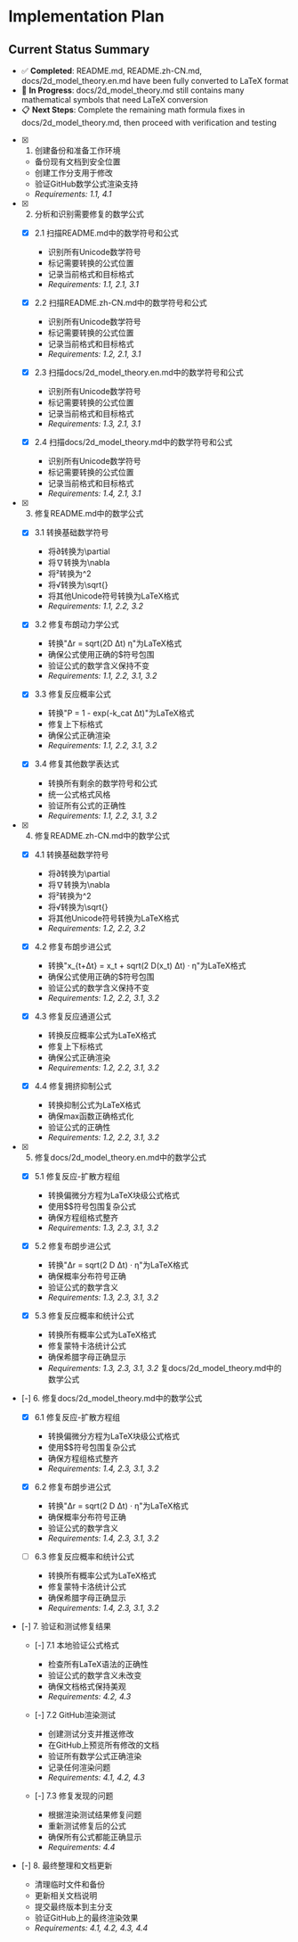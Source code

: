 # Implementation Plan

## Current Status Summary
- ✅ **Completed**: README.md, README.zh-CN.md, docs/2d_model_theory.en.md have been fully converted to LaTeX format
- 🔄 **In Progress**: docs/2d_model_theory.md still contains many mathematical symbols that need LaTeX conversion
- 📋 **Next Steps**: Complete the remaining math formula fixes in docs/2d_model_theory.md, then proceed with verification and testing

- [x] 1. 创建备份和准备工作环境






  - 备份现有文档到安全位置
  - 创建工作分支用于修改
  - 验证GitHub数学公式渲染支持
  - _Requirements: 1.1, 4.1_

- [x] 2. 分析和识别需要修复的数学公式


  - [x] 2.1 扫描README.md中的数学符号和公式



    - 识别所有Unicode数学符号
    - 标记需要转换的公式位置
    - 记录当前格式和目标格式
    - _Requirements: 1.1, 2.1, 3.1_

  - [x] 2.2 扫描README.zh-CN.md中的数学符号和公式



    - 识别所有Unicode数学符号
    - 标记需要转换的公式位置
    - 记录当前格式和目标格式
    - _Requirements: 1.2, 2.1, 3.1_

  - [x] 2.3 扫描docs/2d_model_theory.en.md中的数学符号和公式



    - 识别所有Unicode数学符号
    - 标记需要转换的公式位置
    - 记录当前格式和目标格式
    - _Requirements: 1.3, 2.1, 3.1_

  - [x] 2.4 扫描docs/2d_model_theory.md中的数学符号和公式



    - 识别所有Unicode数学符号
    - 标记需要转换的公式位置
    - 记录当前格式和目标格式
    - _Requirements: 1.4, 2.1, 3.1_

- [x] 3. 修复README.md中的数学公式



  - [x] 3.1 转换基础数学符号






    - 将∂转换为\\partial
    - 将∇转换为\\nabla
    - 将²转换为^2
    - 将√转换为\\sqrt{}
    - 将其他Unicode符号转换为LaTeX格式
    - _Requirements: 1.1, 2.2, 3.2_

  - [x] 3.2 修复布朗动力学公式


    - 转换"Δr = sqrt(2D Δt) η"为LaTeX格式
    - 确保公式使用正确的$符号包围
    - 验证公式的数学含义保持不变
    - _Requirements: 1.1, 2.2, 3.1, 3.2_

  - [x] 3.3 修复反应概率公式


    - 转换"P = 1 - exp(-k_cat Δt)"为LaTeX格式
    - 修复上下标格式
    - 确保公式正确渲染
    - _Requirements: 1.1, 2.2, 3.1, 3.2_

  - [x] 3.4 修复其他数学表达式


    - 转换所有剩余的数学符号和公式
    - 统一公式格式风格
    - 验证所有公式的正确性
    - _Requirements: 1.1, 2.2, 3.1, 3.2_

- [x] 4. 修复README.zh-CN.md中的数学公式



  - [x] 4.1 转换基础数学符号




    - 将∂转换为\\partial
    - 将∇转换为\\nabla
    - 将²转换为^2
    - 将√转换为\\sqrt{}
    - 将其他Unicode符号转换为LaTeX格式
    - _Requirements: 1.2, 2.2, 3.2_

  - [x] 4.2 修复布朗步进公式


    - 转换"x_{t+Δt} = x_t + sqrt(2 D(x_t) Δt) · η"为LaTeX格式
    - 确保公式使用正确的$符号包围
    - 验证公式的数学含义保持不变
    - _Requirements: 1.2, 2.2, 3.1, 3.2_

  - [x] 4.3 修复反应通道公式


    - 转换反应概率公式为LaTeX格式
    - 修复上下标格式
    - 确保公式正确渲染
    - _Requirements: 1.2, 2.2, 3.1, 3.2_

  - [x] 4.4 修复拥挤抑制公式


    - 转换抑制公式为LaTeX格式
    - 确保max函数正确格式化
    - 验证公式的正确性
    - _Requirements: 1.2, 2.2, 3.1, 3.2_

- [x] 5. 修复docs/2d_model_theory.en.md中的数学公式




  - [x] 5.1 修复反应-扩散方程组



    - 转换偏微分方程为LaTeX块级公式格式
    - 使用$$符号包围复杂公式
    - 确保方程组格式整齐
    - _Requirements: 1.3, 2.3, 3.1, 3.2_

  - [x] 5.2 修复布朗步进公式


    - 转换"Δr = sqrt(2 D Δt) · η"为LaTeX格式
    - 确保概率分布符号正确
    - 验证公式的数学含义
    - _Requirements: 1.3, 2.3, 3.1, 3.2_

  - [x] 5.3 修复反应概率和统计公式



    - 转换所有概率公式为LaTeX格式
    - 修复蒙特卡洛统计公式
    - 确保希腊字母正确显示
    - _Requirements: 1.3, 2.3, 3.1, 3.2_
复docs/2d_model_theory.md中的数学公式
- [-] 6. 修复docs/2d_model_theory.md中的数学公式

  - [x] 6.1 修复反应-扩散方程组


    - 转换偏微分方程为LaTeX块级公式格式
    - 使用$$符号包围复杂公式
    - 确保方程组格式整齐
    - _Requirements: 1.4, 2.3, 3.1, 3.2_

  - [x] 6.2 修复布朗步进公式


    - 转换"Δr = sqrt(2 D Δt) · η"为LaTeX格式
    - 确保概率分布符号正确
    - 验证公式的数学含义
    - _Requirements: 1.4, 2.3, 3.1, 3.2_

  - [ ] 6.3 修复反应概率和统计公式


    - 转换所有概率公式为LaTeX格式
    - 修复蒙特卡洛统计公式
    - 确保希腊字母正确显示
    - _Requirements: 1.4, 2.3, 3.1, 3.2_

- [-] 7. 验证和测试修复结果
  - [-] 7.1 本地验证公式格式
    - 检查所有LaTeX语法的正确性
    - 验证公式的数学含义未改变
    - 确保文档格式保持美观
    - _Requirements: 4.2, 4.3_

  - [-] 7.2 GitHub渲染测试
    - 创建测试分支并推送修改
    - 在GitHub上预览所有修改的文档
    - 验证所有数学公式正确渲染
    - 记录任何渲染问题
    - _Requirements: 4.1, 4.2, 4.3_

  - [-] 7.3 修复发现的问题
    - 根据渲染测试结果修复问题
    - 重新测试修复后的公式
    - 确保所有公式都能正确显示
    - _Requirements: 4.4_

- [-] 8. 最终整理和文档更新
  - 清理临时文件和备份
  - 更新相关文档说明
  - 提交最终版本到主分支
  - 验证GitHub上的最终渲染效果
  - _Requirements: 4.1, 4.2, 4.3, 4.4_
